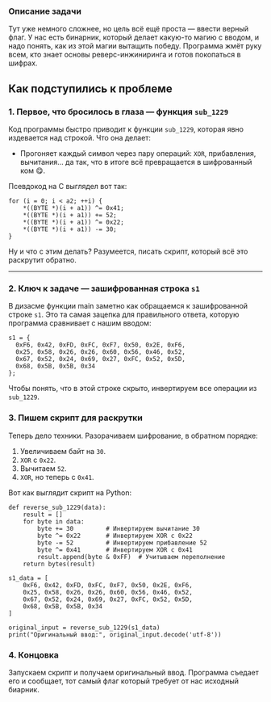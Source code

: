 ### **Описание задачи**  
Тут уже немного сложнее, но цель всё ещё проста — ввести верный флаг. У нас есть бинарник, который делает какую-то магию с вводом, и надо понять, как из этой магии вытащить победу. Программа жмёт руку всем, кто знает основы реверс-инжиниринга и готов покопаться в шифрах.

## **Как подступились к проблеме**

### **1. Первое, что бросилось в глаза — функция `sub_1229`**  
Код программы быстро приводит к функции `sub_1229`, которая явно издевается над строкой. Что она делает:  
- Прогоняет каждый символ через пару операций: `XOR`, прибавления, вычитания... да так, что в итоге всё превращается в шифрованный ком :yum:.  

Псевдокод на C выглядел вот так:  
```
for (i = 0; i < a2; ++i) {
    *((BYTE *)(i + a1)) ^= 0x41;
    *((BYTE *)(i + a1)) += 52;
    *((BYTE *)(i + a1)) ^= 0x22;
    *((BYTE *)(i + a1)) -= 30;
}
```

Ну и что с этим делать? Разумеется, писать скрипт, который всё это раскрутит обратно.

---

### **2. Ключ к задаче — зашифрованная строка `s1`**  
В дизасме функции main заметно как обращаемся к зашифрованной строке `s1`. Это та самая зацепка для правильного ответа, которую программа сравнивает с нашим вводом:  
```
s1 = {
  0xF6, 0x42, 0xFD, 0xFC, 0xF7, 0x50, 0x2E, 0xF6,
  0x25, 0x58, 0x26, 0x26, 0x60, 0x56, 0x46, 0x52,
  0x67, 0x52, 0x24, 0x69, 0x27, 0xFC, 0x52, 0x5D,
  0x68, 0x5B, 0x5B, 0x34
};
```

Чтобы понять, что в этой строке скрыто, инвертируем все операции из `sub_1229`.  

### **3. Пишем скрипт для раскрутки**  
Теперь дело техники. Разорачиваем шифрование, в обратном порядке:  
1. Увеличиваем байт на `30`.  
2. `XOR` с `0x22`.  
3. Вычитаем `52`.  
4. `XOR`, но теперь с `0x41`.  

Вот как выглядит скрипт на Python:  
```
def reverse_sub_1229(data):
    result = []
    for byte in data:
        byte += 30         # Инвертируем вычитание 30
        byte ^= 0x22       # Инвертируем XOR с 0x22
        byte -= 52         # Инвертируем прибавление 52
        byte ^= 0x41       # Инвертируем XOR с 0x41
        result.append(byte & 0xFF)  # Учитываем переполнение
    return bytes(result)

s1_data = [
    0xF6, 0x42, 0xFD, 0xFC, 0xF7, 0x50, 0x2E, 0xF6,
    0x25, 0x58, 0x26, 0x26, 0x60, 0x56, 0x46, 0x52,
    0x67, 0x52, 0x24, 0x69, 0x27, 0xFC, 0x52, 0x5D,
    0x68, 0x5B, 0x5B, 0x34
]

original_input = reverse_sub_1229(s1_data)
print("Оригинальный ввод:", original_input.decode('utf-8'))
```

### **4. Концовка**  
Запускаем скрипт и получаем оригинальный ввод. Программа съедает его и сообщает, тот самый флаг который требует от нас исходный биарник.
